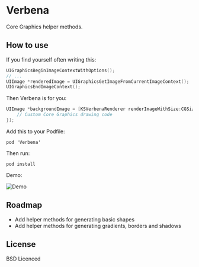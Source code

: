 # Verbena
Core Graphics helper methods.

## How to use
If you find yourself often writing this:

```objective-c
UIGraphicsBeginImageContextWithOptions();
// ...
UIImage *renderedImage = UIGraphicsGetImageFromCurrentImageContext();
UIGraphicsEndImageContext();
```

Then Verbena is for you:

```objective-c
UIImage *backgroundImage = [KSVerbenaRenderer renderImageWithSize:CGSizeMake(200, 204) transparency:YES andDrawingBlock:^{
    // Custom Core Graphics drawing code
}];
```

Add this to your Podfile:

```
pod 'Verbena'
```

Then run:

```
pod install
```
Demo:

![Demo](https://raw.github.com/kaishin/Verbena/master/screenshot.png)

## Roadmap

- Add helper methods for generating basic shapes
- Add helper methods for generating gradients, borders and shadows

## License

BSD Licenced
